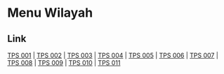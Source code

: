 # Menu Wilayah

## Link

[TPS 001](https://github.com/gigit-pemilu/pemilu-2024-62-kalimantan-tengah/tree/main/pilpres/hitung-suara/sub/62-kalimantan-tengah/sub/01-kotawaringin-barat/sub/01-kumai/sub/2007-kubu/sub/001-tps)
 | 
[TPS 002](https://github.com/gigit-pemilu/pemilu-2024-62-kalimantan-tengah/tree/main/pilpres/hitung-suara/sub/62-kalimantan-tengah/sub/01-kotawaringin-barat/sub/01-kumai/sub/2007-kubu/sub/002-tps)
 | 
[TPS 003](https://github.com/gigit-pemilu/pemilu-2024-62-kalimantan-tengah/tree/main/pilpres/hitung-suara/sub/62-kalimantan-tengah/sub/01-kotawaringin-barat/sub/01-kumai/sub/2007-kubu/sub/003-tps)
 | 
[TPS 004](https://github.com/gigit-pemilu/pemilu-2024-62-kalimantan-tengah/tree/main/pilpres/hitung-suara/sub/62-kalimantan-tengah/sub/01-kotawaringin-barat/sub/01-kumai/sub/2007-kubu/sub/004-tps)
 | 
[TPS 005](https://github.com/gigit-pemilu/pemilu-2024-62-kalimantan-tengah/tree/main/pilpres/hitung-suara/sub/62-kalimantan-tengah/sub/01-kotawaringin-barat/sub/01-kumai/sub/2007-kubu/sub/005-tps)
 | 
[TPS 006](https://github.com/gigit-pemilu/pemilu-2024-62-kalimantan-tengah/tree/main/pilpres/hitung-suara/sub/62-kalimantan-tengah/sub/01-kotawaringin-barat/sub/01-kumai/sub/2007-kubu/sub/006-tps)
 | 
[TPS 007](https://github.com/gigit-pemilu/pemilu-2024-62-kalimantan-tengah/tree/main/pilpres/hitung-suara/sub/62-kalimantan-tengah/sub/01-kotawaringin-barat/sub/01-kumai/sub/2007-kubu/sub/007-tps)
 | 
[TPS 008](https://github.com/gigit-pemilu/pemilu-2024-62-kalimantan-tengah/tree/main/pilpres/hitung-suara/sub/62-kalimantan-tengah/sub/01-kotawaringin-barat/sub/01-kumai/sub/2007-kubu/sub/008-tps)
 | 
[TPS 009](https://github.com/gigit-pemilu/pemilu-2024-62-kalimantan-tengah/tree/main/pilpres/hitung-suara/sub/62-kalimantan-tengah/sub/01-kotawaringin-barat/sub/01-kumai/sub/2007-kubu/sub/009-tps)
 | 
[TPS 010](https://github.com/gigit-pemilu/pemilu-2024-62-kalimantan-tengah/tree/main/pilpres/hitung-suara/sub/62-kalimantan-tengah/sub/01-kotawaringin-barat/sub/01-kumai/sub/2007-kubu/sub/010-tps)
 | 
[TPS 011](https://github.com/gigit-pemilu/pemilu-2024-62-kalimantan-tengah/tree/main/pilpres/hitung-suara/sub/62-kalimantan-tengah/sub/01-kotawaringin-barat/sub/01-kumai/sub/2007-kubu/sub/011-tps)


